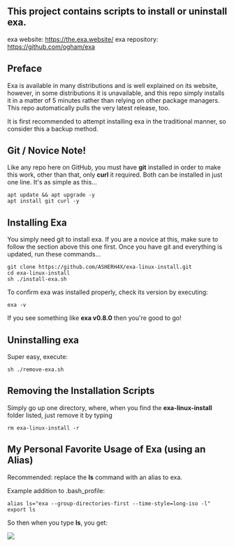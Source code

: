 
## This project contains scripts to install or uninstall exa.

exa website:    https://the.exa.website/
exa repository: https://github.com/ogham/exa

## Preface
Exa is available in many distributions and is well explained on its website, however, in some distributions it is unavailable, and this repo simply installs it in a matter of 5 minutes rather than relying on other package managers.  This repo automatically pulls the very latest release, too.

It is first recommended to  attempt installing exa in the traditional manner, so consider this a backup method.

## Git / Novice Note!
Like any repo here on GitHub, you must have **git** installed in order to make this work, other than that, only **curl** it required. Both can be installed in just one line. It's as simple as this...

    apt update && apt upgrade -y
    apt install git curl -y
    

## Installing Exa
You simply need git to install exa. If you are a novice at this, make sure to follow the section above this one first.
Once you have git and everything is updated, run these commands...

    git clone https://github.com/ASHERH4X/exa-linux-install.git
    cd exa-linux-install
    sh ./install-exa.sh

To confirm exa was installed properly, check its version by executing:

    exa -v

If you see something like **exa v0.8.0** then you're good to go!

## Uninstalling exa
Super easy, execute:

    sh ./remove-exa.sh

## Removing the Installation Scripts
Simply go up one directory, where, when you find the **exa-linux-install** folder listed, just remove it by typing

    rm exa-linux-install -r

## My Personal Favorite Usage of Exa (using an Alias)
Recommended: replace the **ls** command with an alias to exa.

Example addition to .bash_profile:

    alias ls="exa --group-directories-first --time-style=long-iso -l"
    export ls
So then when you type **ls**, you get:

![
](https://github.com/asheroto/exa-linux-install/blob/master/alias-screenshot.png?raw=true)
